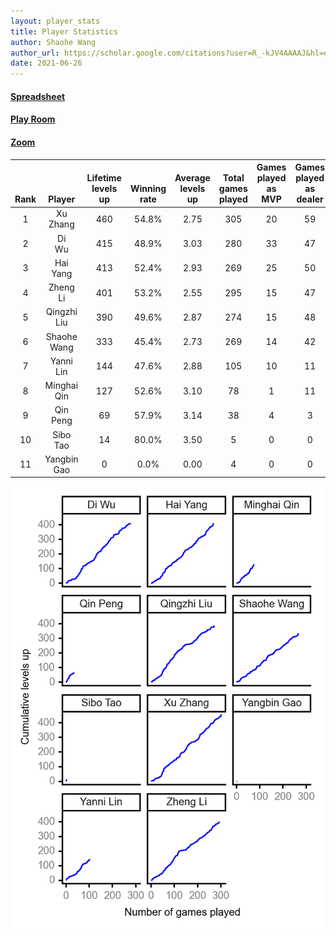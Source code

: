 ```yaml
---
layout: player_stats
title: Player Statistics
author: Shaohe Wang
author_url: https://scholar.google.com/citations?user=R_-kJV4AAAAJ&hl=en
date: 2021-06-26
---
```


#### [Spreadsheet](https://docs.google.com/spreadsheets/d/1So3PBr9gV3I0LzApZOgJlQew2QjM1wAiWhR50rAnHRg/edit#gid=2137801449)
#### [Play Room](https://playingcards.io/a3775q)
#### [Zoom](https://ucsf.zoom.us/j/91360570376?pwd=SmN6aFNPY3UzdEp3M0tmQ1ViUkdQUT09)

<div class="table-wrapper" markdown="block">

| <br><br><br>Rank | <br><br><br>Player | <br> Lifetime <br> levels <br> up | <br><br> Winning <br> rate | <br> Average <br> levels <br> up | <br> Total <br> games <br> played | Games <br> played <br> as <br> MVP | Games <br> played <br> as <br> dealer | N_games <br> short <br> staffed <br> as dealer | Winning <br> rate <br> as <br> dealer |
|:---:|:---:|:---:|:---:|:---:|:---:|:---:|:---:|:---:|:---:|
| 1 | Xu <br> Zhang | 460 | 54.8% | 2.75 | 305 | 20 | 59 | 2 | 47.5% |
| 2 | Di <br> Wu | 415 | 48.9% | 3.03 | 280 | 33 | 47 | 0 | 51.1% |
| 3 | Hai <br> Yang | 413 | 52.4% | 2.93 | 269 | 25 | 50 | 1 | 54.0% |
| 4 | Zheng <br> Li | 401 | 53.2% | 2.55 | 295 | 15 | 47 | 1 | 55.3% |
| 5 | Qingzhi <br> Liu | 390 | 49.6% | 2.87 | 274 | 15 | 48 | 4 | 45.8% |
| 6 | Shaohe <br> Wang | 333 | 45.4% | 2.73 | 269 | 14 | 42 | 3 | 45.2% |
| 7 | Yanni <br> Lin | 144 | 47.6% | 2.88 | 105 | 10 | 11 | 2 | 36.4% |
| 8 | Minghai <br> Qin | 127 | 52.6% | 3.10 | 78 | 1 | 11 | 1 | 72.7% |
| 9 | Qin <br> Peng | 69 | 57.9% | 3.14 | 38 | 4 | 3 | 0 | 66.7% |
| 10 | Sibo <br> Tao | 14 | 80.0% | 3.50 | 5 | 0 | 0 | 0 | 0.0% |
| 11 | Yangbin <br> Gao | 0 | 0.0% | 0.00 | 4 | 0 | 0 | 0 | 0.0% |

</div>

<img src="/assets/images/player_history_plot.png" alt="Plot of player level history" />
